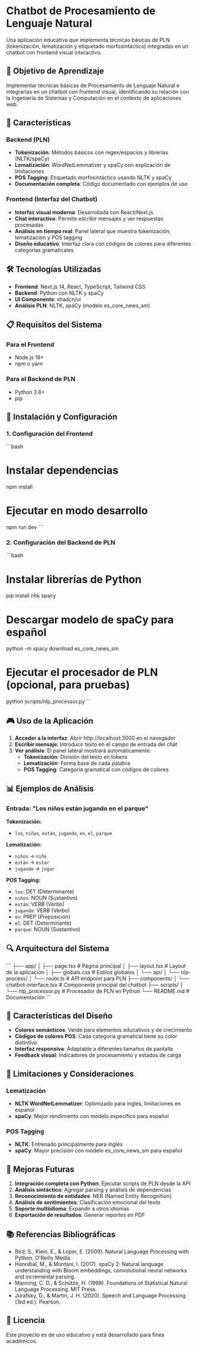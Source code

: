 # Chatbot de Procesamiento de Lenguaje Natural

Una aplicación educativa que implementa técnicas básicas de PLN (tokenización, lematización y etiquetado morfosintáctico) integradas en un chatbot con frontend visual interactivo.

## 🎯 Objetivo de Aprendizaje

Implementar técnicas básicas de Procesamiento de Lenguaje Natural e integrarlas en un chatbot con frontend visual, identificando su relación con la Ingeniería de Sistemas y Computación en el contexto de aplicaciones web.

## 🚀 Características

### Backend (PLN)
- **Tokenización**: Métodos básicos con regex/espacios y librerías (NLTK/spaCy)
- **Lematización**: WordNetLemmatizer y spaCy con explicación de limitaciones
- **POS Tagging**: Etiquetado morfosintáctico usando NLTK y spaCy
- **Documentación completa**: Código documentado con ejemplos de uso

### Frontend (Interfaz del Chatbot)
- **Interfaz visual moderna**: Desarrollada con React/Next.js
- **Chat interactivo**: Permite escribir mensajes y ver respuestas procesadas
- **Análisis en tiempo real**: Panel lateral que muestra tokenización, lematización y POS tagging
- **Diseño educativo**: Interfaz clara con códigos de colores para diferentes categorías gramaticales

## 🛠️ Tecnologías Utilizadas

- **Frontend**: Next.js 14, React, TypeScript, Tailwind CSS
- **Backend**: Python con NLTK y spaCy
- **UI Components**: shadcn/ui
- **Análisis PLN**: NLTK, spaCy (modelo es_core_news_sm)

## 📋 Requisitos del Sistema

### Para el Frontend
- Node.js 18+
- npm o yarn

### Para el Backend de PLN
- Python 3.8+
- pip

## 🔧 Instalación y Configuración

### 1. Configuración del Frontend

\`\`\`bash
# Instalar dependencias
npm install

# Ejecutar en modo desarrollo
npm run dev
\`\`\`

### 2. Configuración del Backend de PLN

\`\`\`bash
# Instalar librerías de Python
pip install nltk spacy

# Descargar modelo de spaCy para español
python -m spacy download es_core_news_sm

# Ejecutar el procesador de PLN (opcional, para pruebas)
python scripts/nlp_processor.py
\`\`\`

## 🎮 Uso de la Aplicación

1. **Acceder a la interfaz**: Abrir http://localhost:3000 en el navegador
2. **Escribir mensaje**: Introducir texto en el campo de entrada del chat
3. **Ver análisis**: El panel lateral mostrará automáticamente:
   - **Tokenización**: División del texto en tokens
   - **Lematización**: Forma base de cada palabra
   - **POS Tagging**: Categoría gramatical con códigos de colores

## 📊 Ejemplos de Análisis

### Entrada: "Los niños están jugando en el parque"

**Tokenización:**
- `los`, `niños`, `están`, `jugando`, `en`, `el`, `parque`

**Lematización:**
- `niños` → `niño`
- `están` → `estar`
- `jugando` → `jugar`

**POS Tagging:**
- `los`: DET (Determinante)
- `niños`: NOUN (Sustantivo)
- `están`: VERB (Verbo)
- `jugando`: VERB (Verbo)
- `en`: PREP (Preposición)
- `el`: DET (Determinante)
- `parque`: NOUN (Sustantivo)

## 🔍 Arquitectura del Sistema

\`\`\`
├── app/
│   ├── page.tsx                 # Página principal
│   ├── layout.tsx              # Layout de la aplicación
│   ├── globals.css             # Estilos globales
│   └── api/
│       └── nlp-process/
│           └── route.ts        # API endpoint para PLN
├── components/
│   └── chatbot-interface.tsx   # Componente principal del chatbot
├── scripts/
│   └── nlp_processor.py        # Procesador de PLN en Python
└── README.md                   # Documentación
\`\`\`

## 🎨 Características del Diseño

- **Colores semánticos**: Verde para elementos educativos y de crecimiento
- **Códigos de colores POS**: Cada categoría gramatical tiene su color distintivo
- **Interfaz responsiva**: Adaptable a diferentes tamaños de pantalla
- **Feedback visual**: Indicadores de procesamiento y estados de carga

## 🧪 Limitaciones y Consideraciones

### Lematización
- **NLTK WordNetLemmatizer**: Optimizado para inglés, limitaciones en español
- **spaCy**: Mejor rendimiento con modelo específico para español

### POS Tagging
- **NLTK**: Entrenado principalmente para inglés
- **spaCy**: Mayor precisión con modelo es_core_news_sm para español

## 🚀 Mejoras Futuras

1. **Integración completa con Python**: Ejecutar scripts de PLN desde la API
2. **Análisis sintáctico**: Agregar parsing y análisis de dependencias
3. **Reconocimiento de entidades**: NER (Named Entity Recognition)
4. **Análisis de sentimientos**: Clasificación emocional del texto
5. **Soporte multiidioma**: Expandir a otros idiomas
6. **Exportación de resultados**: Generar reportes en PDF

## 📚 Referencias Bibliográficas

- Bird, S., Klein, E., & Loper, E. (2009). Natural Language Processing with Python. O'Reilly Media.
- Honnibal, M., & Montani, I. (2017). spaCy 2: Natural language understanding with Bloom embeddings, convolutional neural networks and incremental parsing.
- Manning, C. D., & Schütze, H. (1999). Foundations of Statistical Natural Language Processing. MIT Press.
- Jurafsky, D., & Martin, J. H. (2020). Speech and Language Processing (3rd ed.). Pearson.

## 📄 Licencia

Este proyecto es de uso educativo y está desarrollado para fines académicos.
